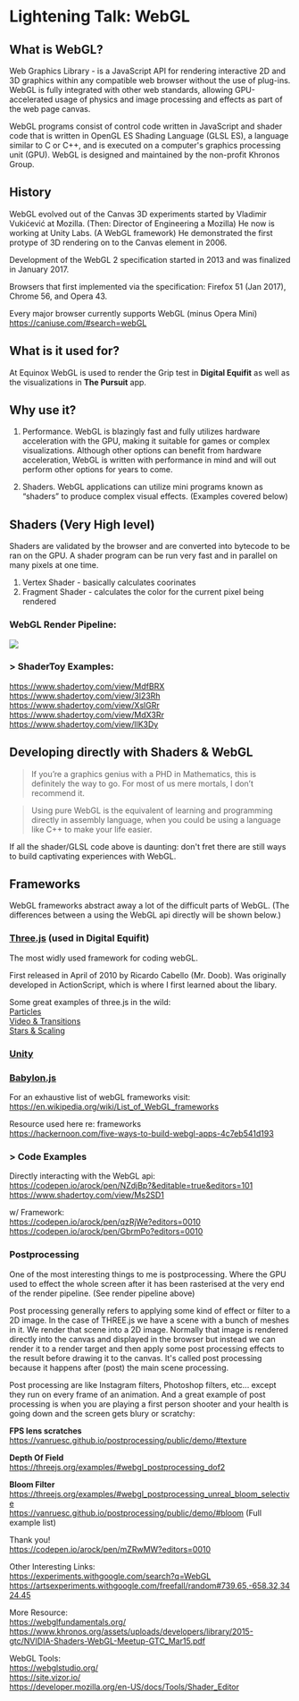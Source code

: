 # Lightening Talk: WebGL

## What is WebGL?

Web Graphics Library - is a JavaScript API for rendering interactive 2D and 3D graphics within any compatible web browser without the use of plug-ins. WebGL is fully integrated with other web standards, allowing GPU-accelerated usage of physics and image processing and effects as part of the web page canvas. 

WebGL programs consist of control code written in JavaScript and shader code that is written in OpenGL ES Shading Language (GLSL ES), a language similar to C or C++, and is executed on a computer's graphics processing unit (GPU). WebGL is designed and maintained by the non-profit Khronos Group.

## History 
WebGL evolved out of the Canvas 3D experiments started by Vladimir Vukićević at Mozilla. (Then: Director of Engineering a Mozilla) He now is working at Unity Labs. (A WebGL framework) He demonstrated the first protype of 3D rendering on to the Canvas element in 2006.

Development of the WebGL 2 specification started in 2013 and was finalized in January 2017. 

Browsers that first implemented via the specification: 
Firefox 51 (Jan 2017), Chrome 56, and Opera 43.

Every major browser currently supports WebGL (minus Opera Mini)
https://caniuse.com/#search=webGL

## What is it used for? 

At Equinox WebGL is used to render the Grip test in **Digital Equifit** as well as the visualizations in **The Pursuit** app. 

## Why use it? 

1. Performance. WebGL is blazingly fast and fully utilizes hardware acceleration with the GPU, making it suitable for games or complex visualizations. Although other options can benefit from hardware acceleration, WebGL is written with performance in mind and will out perform other options for years to come. 

2. Shaders. WebGL applications can utilize mini programs known as “shaders” to produce complex visual effects. (Examples covered below)


## Shaders (Very High level)

Shaders are validated by the browser and are converted into bytecode to be ran on the GPU. A shader program can be run very fast and in parallel on many pixels at one time.

1. Vertex Shader - basically calculates coorinates
2. Fragment Shader - calculates the color for the current pixel being rendered

### WebGL Render Pipeline:

<img src="./imgs/pipeline.jpg"/>

### > ShaderToy Examples: 
https://www.shadertoy.com/view/MdfBRX<br />
https://www.shadertoy.com/view/3l23Rh<br/>
https://www.shadertoy.com/view/XslGRr<br />
https://www.shadertoy.com/view/MdX3Rr<br />
https://www.shadertoy.com/view/llK3Dy<br />

## Developing directly with Shaders & WebGL


> If you’re a graphics genius with a PHD in Mathematics, this is definitely the way to go. For most of us mere mortals, I don’t recommend it.

> Using pure WebGL is the equivalent of learning and programming directly in assembly language, when you could be using a language like C++ to make your life easier.

If all the shader/GLSL code above is daunting: don't fret there are still ways to build captivating experiences with WebGL.

## Frameworks 

WebGL frameworks abstract away a lot of the difficult parts of WebGL. (The differences between a using the WebGL api directly will be shown below.) 


### <b>[Three.js](https://threejs.org/)</b> (used in Digital Equifit)

The most widly used framework for coding webGL.

First released in April of 2010 by Ricardo Cabello (Mr. Doob). Was originally developed in ActionScript, which is where I first learned about the libary.

Some great examples of three.js in the wild:<br/>
[Particles](https://particle-love.com/)<br/>
[Video & Transitions](http://taotajima.jp/)<br/>
[Stars & Scaling](http://stars.chromeexperiments.com/)


### <b>[Unity](https://unity.com/)</b>


### <b>[Babylon.js](https://www.babylonjs.com/)</b>


For an exhaustive list of webGL frameworks visit: 
https://en.wikipedia.org/wiki/List_of_WebGL_frameworks

Resource used here re: frameworks<br/>
https://hackernoon.com/five-ways-to-build-webgl-apps-4c7eb541d193

### > Code Examples

Directly interacting with the WebGL api: <br/>
https://codepen.io/arock/pen/NZdjBp?&editable=true&editors=101<br/>
https://www.shadertoy.com/view/Ms2SD1

w/ Framework: <br />
https://codepen.io/arock/pen/qzRjWe?editors=0010<br/>
https://codepen.io/arock/pen/GbrmPo?editors=0010


### Postprocessing

One of the most interesting things to me is postprocessing. Where the GPU used to effect the whole screen after it has been rasterised at the very end of the render pipeline. (See render pipeline above)

Post processing generally refers to applying some kind of effect or filter to a 2D image. In the case of THREE.js we have a scene with a bunch of meshes in it. We render that scene into a 2D image. Normally that image is rendered directly into the canvas and displayed in the browser but instead we can render it to a render target and then apply some post processing effects to the result before drawing it to the canvas. It's called post processing because it happens after (post) the main scene processing.

Post processing are like Instagram filters, Photoshop filters, etc... except they run on every frame of an animation. And a great example of post processing is when you are playing a first person shooter and your health is going down and the screen gets blury or scratchy: 

**FPS lens scratches**<br/>
https://vanruesc.github.io/postprocessing/public/demo/#texture

**Depth Of Field**<br/>
https://threejs.org/examples/#webgl_postprocessing_dof2

**Bloom Filter**<br/>
https://threejs.org/examples/#webgl_postprocessing_unreal_bloom_selective <br/>
https://vanruesc.github.io/postprocessing/public/demo/#bloom (Full example list)

Thank you! <br/>
https://codepen.io/arock/pen/mZRwMW?editors=0010

Other Interesting Links: <br/>
https://experiments.withgoogle.com/search?q=WebGL<br/>
https://artsexperiments.withgoogle.com/freefall/random#739.65,-658.32,3424.45<br/>

More Resource:<br/>
https://webglfundamentals.org/<br/>
https://www.khronos.org/assets/uploads/developers/library/2015-gtc/NVIDIA-Shaders-WebGL-Meetup-GTC_Mar15.pdf

WebGL Tools: <br/>
https://webglstudio.org/<br/>
https://site.vizor.io/<br/>
https://developer.mozilla.org/en-US/docs/Tools/Shader_Editor<br/>


